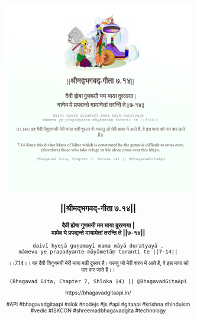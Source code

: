 <img src="../../asset/BG_7_14.png"/>
<center><h2>||श्रीमद्‍भगवद्‍-गीता ७.१४||</h2>
<h3>दैवी ह्येषा गुणमयी मम माया दुरत्यया |<br/>मामेव ये प्रपद्यन्ते मायामेतां तरन्ति ते ||७-१४||</h3>
<pre>daivī hyeṣā guṇamayī mama māyā duratyayā .<br/>māmeva ye prapadyante māyāmetāṃ taranti te ||7-14||</pre>
<p>।।7.14।। यह दैवी त्रिगुणमयी मेरी माया बड़ी दुस्तर है। परन्तु जो मेरी शरण में आते हैं, वे इस माया को पार कर जाते हैं।।</p>
<pre>(Bhagavad Gita, Chapter 7, Shloka 14) || @BhagavadGitaApi</pre><p>https://bhagavadgitaapi.in/</p><p>#API #bhagavadgitaapi #slok #nodejs #js #api #gitaapi #krishna #hinduism #vedic #ISKCON #shreemadbhagavadgita #technology</p></center>